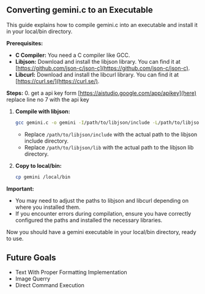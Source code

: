 ## Converting gemini.c to an Executable

This guide explains how to compile gemini.c into an executable and install it in your local/bin directory.

**Prerequisites:**

* **C Compiler:** You need a C compiler like GCC.
* **Libjson:**  Download and install the libjson library. You can find it at [https://github.com/json-c/json-c](https://github.com/json-c/json-c).
* **Libcurl:** Download and install the libcurl library. You can find it at [https://curl.se/](https://curl.se/).

**Steps:**
0. get a api key form [https://aistudio.google.com/app/apikey](here)
   replace line no 7 with the api key

1. **Compile with libjson:**

    ```bash
    gcc gemini.c -o gemini -I/path/to/libjson/include -L/path/to/libjson/lib -ljson -lcurl
    ```

    * Replace `/path/to/libjson/include` with the actual path to the libjson include directory.
    * Replace `/path/to/libjson/lib` with the actual path to the libjson lib directory.

2. **Copy to local/bin:**

    ```bash
    cp gemini /local/bin
    ```

**Important:**

* You may need to adjust the paths to libjson and libcurl depending on where you installed them.
* If you encounter errors during compilation, ensure you have correctly configured the paths and installed the necessary libraries.

Now you should have a gemini executable in your local/bin directory, ready to use.


## Future Goals
   - Text With Proper Formatting Implementation
   - Image Querry
   - Direct Command Execution 
